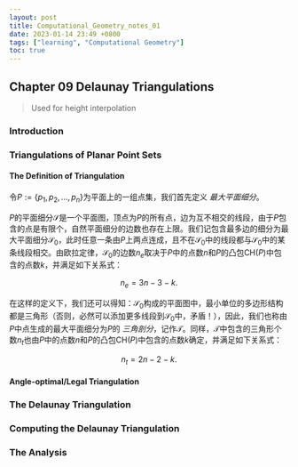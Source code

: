 ```yaml
---
layout: post
title: Computational_Geometry_notes_01
date: 2023-01-14 23:49 +0800
tags: ["learning", "Computational Geometry"]
toc: true
---
```


## Chapter 09 Delaunay Triangulations

> Used for height interpolation

### Introduction



### Triangulations of Planar Point Sets

#### The Definition of Triangulation

令$P := \{p_1, p_2, \dots, p_n\}$为平面上的一组点集，我们首先定义 _最大平面细分_。

$P$的平面细分$\mathcal{S}$是一个平面图，顶点为$P$的所有点，边为互不相交的线段，由于$P$包含的点是有限个，自然平面细分的边数也存在上限。我们记包含最多边的细分为最大平面细分$\mathcal{S_0}$，此时任意一条由$P$上两点连成，且不在$\mathcal{S_0}$中的线段都与$\mathcal{S_0}$中的某条线段相交。由欧拉定律，$\mathcal{S_0}$的边数$n_e$取决于$P$中的点数$n$和$P$的凸包$\mathrm{CH}(P)$中包含的点数$k$，并满足如下关系式：

$$
    n_e = 3n - 3 - k.
$$

在这样的定义下，我们还可以得知：$\mathcal{S_0}$构成的平面图中，最小单位的多边形结构都是三角形（否则，必然可以添加更多线段到$\mathcal{S_0}$中，矛盾！），因此，我们也称由$P$中点生成的最大平面细分为$P$的 _三角剖分_，记作$\mathcal{T}$。同样，$\mathcal{T}$中包含的三角形个数$n_t$也由$P$中的点数$n$和$P$的凸包$\mathrm{CH}(P)$中包含的点数$k$确定，并满足如下关系式：

$$
    n_t = 2n - 2 - k.
$$

#### Angle-optimal/Legal Triangulation



### The Delaunay Triangulation

### Computing the Delaunay Triangulation

### The Analysis

